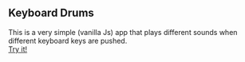 ## Keyboard Drums 
This is a very simple (vanilla Js) app that plays different sounds when different keyboard keys are pushed. <br />
[Try it!](https://mohamedhakem.github.io/keyboard-drums)
